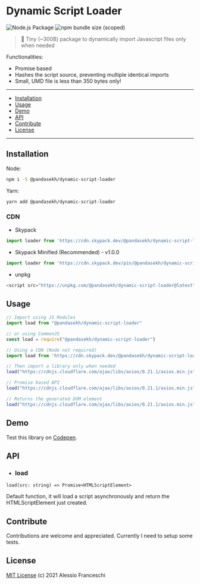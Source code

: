 # Dynamic Script Loader
![Node.js Package](https://github.com/PandaSekh/Dynamic-Script-Loader/workflows/Node.js%20Package/badge.svg)
![npm bundle size (scoped)](https://img.shields.io/bundlephobia/minzip/@pandasekh/dynamic-script-loader@latest)

> 🐼 Tiny (~300B) package to dynamically import Javascript files only when needed

Functionalities:
- Promise based
- Hashes the script source, preventing multiple identical imports
- Small, UMD file is less than 350 bytes only!

* * *

- [Installation](#installation)
- [Usage](#usage)
- [Demo](#demo)
- [API](#api)
- [Contribute](#contribute)
- [License](#license)

* * *

## Installation

Node:

```sh
npm i -S @pandasekh/dynamic-script-loader
```

Yarn:
```sh
yarn add @pandasekh/dynamic-script-loader
```

### CDN
- Skypack
```js 
import loader from 'https://cdn.skypack.dev/@pandasekh/dynamic-script-loader';
```

- Skypack Minified (Recommended) - v1.0.0
```js 
import loader from 'https://cdn.skypack.dev/pin/@pandasekh/dynamic-script-loader@v1.0.0-WVbL4ZUgz0Enyn4aBFAa/min/@pandasekh/dynamic-script-loader.js';
```

- unpkg
```js 
<script src="https://unpkg.com/@pandasekh/dynamic-script-loader@latest">
```

## Usage

```js
// Import using JS Modules
import load from "@pandasekh/dynamic-script-loader"

// or using CommonJS
const load = require("@pandasekh/dynamic-script-loader")

// Using a CDN (Node not required)
import load from 'https://cdn.skypack.dev/@pandasekh/dynamic-script-loader';

// Then import a library only when needed
load("https://cdnjs.cloudflare.com/ajax/libs/axios/0.21.1/axios.min.js")

// Promise based API
load("https://cdnjs.cloudflare.com/ajax/libs/axios/0.21.1/axios.min.js").then(() => console.log("Loaded!"))

// Returns the generated DOM element
load("https://cdnjs.cloudflare.com/ajax/libs/axios/0.21.1/axios.min.js").then(element => console.log(element.src))
```

## Demo
Test this library on [Codepen](https://codepen.io/pandasekh/pen/LYRXjYy).

## API 
- ### load
`load(src: string) => Promise<HTMLScriptElement>`

Default function, it will load a script asynchronously and return the HTMLScriptElement just created.

## Contribute
Contributions are welcome and appreciated.
Currently I need to setup some tests.

## License
[MIT License](https://github.com/PandaSekh/Dynamic-Script-Loader/blob/master/LICENSE) (c) 2021 Alessio Franceschi
